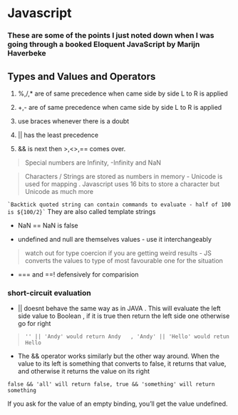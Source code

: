 # Javascript
### These are some of the points I just noted down when I was going through a booked  **Eloquent JavaScript**  by Marijn Haverbeke 

## Types and Values and Operators 
1.  %,/,*  are of same precedence when came side by side L to R is applied
2.  +,- are of same precedence when came side by side L to R is applied
3.  use braces whenever there is a doubt

4.  || has the least precedence 
5.  && is next then >,<>,== comes over.

> Special numbers are Infinity, -Infinity and NaN

>Characters / Strings are stored as numbers in memory - Unicode is used for mapping .
Javascript uses 16 bits to store a character but Unicode as much more 

`` `Backtick quoted string can contain commands to evaluate - half of 100 is ${100/2}` `` They are also called template strings

*   NaN == NaN is false

*   undefined and null are themselves values - use it interchangeably 

> watch out for type coercion if you are getting weird results - JS converts the values to type of most favourable one for the situation

*   === and ==! defensively for comparision

### short-circuit evaluation
*   || doesnt behave the same way as in JAVA . This will evaluate the left side value to Boolean , if it is true then return the left side one otherwise go for right 
>   `'' || 'Andy' would return Andy   , 'Andy' || 'Hello' would retun Hello`

* The && operator works similarly but the other way around. When the value to its left is something that converts to false, it returns that value, and otherwise it returns the value on its right

`false && 'all' will return false, true && 'something' will return something`

If you ask for the value of an empty binding, you’ll get the value undefined.



